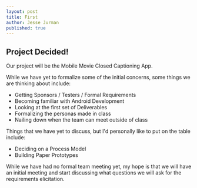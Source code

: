 ---layout: posttitle: Firstauthor: Jesse Jurmanpublished: true---## Project Decided!Our project will be the Mobile Movie Closed Captioning App.  While we have yet to formalize some of the initial concerns, some things weare thinking about include:* Getting Sponsors / Testers / Formal Requirements* Becoming familiar with Android Development* Looking at the first set of Deliverables* Formalizing the personas made in class* Nailing down when the team can meet outside of classThings that we have yet to discuss, but I'd personally like to put on the tableinclude:* Deciding on a Process Model* Building Paper PrototypesWhile we have had no formal team meeting yet, my hope is that we will have aninitial meeting and start discussing what questions we will ask for therequirements elicitation.
